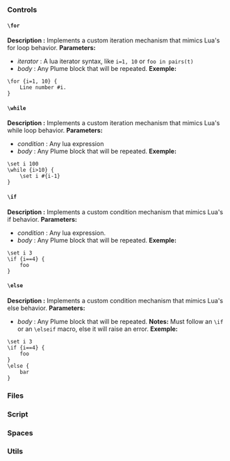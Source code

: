
### Controls

#### `\for`

**Description :** Implements a custom iteration mechanism that mimics Lua's for loop behavior.
**Parameters:**
- _iterator_ : A lua iterator syntax, like `i=1, 10` or `foo in pairs(t)`
- _body_ : Any Plume block that will be repeated.
**Exemple:**

```txe
\for {i=1, 10} {
    Line number #i.
}
```

#### `\while`
**Description :** Implements a custom iteration mechanism that mimics Lua's while loop behavior.
**Parameters:**
- _condition_ : Any lua expression
- _body_ : Any Plume block that will be repeated.
**Exemple:**

```txe
\set i 100
\while {i>10} {
    \set i #{i-1}
}
```

#### `\if`
**Description :** Implements a custom condition mechanism that mimics Lua's if behavior.
**Parameters:**
- _condition_ : Any lua expression.
- _body_ : Any Plume block that will be repeated.
**Exemple:**

```txe
\set i 3
\if {i==4} {
    foo
}
```

#### `\else`
**Description :** Implements a custom condition mechanism that mimics Lua's else behavior.
**Parameters:**
- _body_ : Any Plume block that will be repeated.
**Notes:** Must follow an `\if` or an `\elseif` macro, else it will raise an error.
**Exemple:**

```txe
\set i 3
\if {i==4} {
    foo
}
\else {
    bar
}
```

### Files

### Script

### Spaces

### Utils